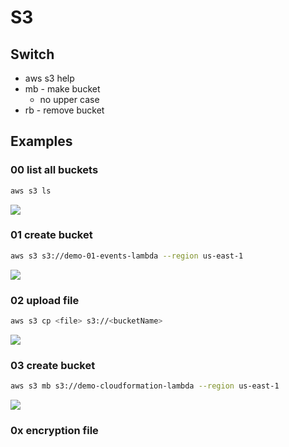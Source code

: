 # S3

## Switch
* aws s3 help
* mb - make bucket
    * no upper case
* rb - remove bucket

## Examples
### 00 list all buckets
````bash
aws s3 ls
````
[<img src="https://i.imgur.com/CzGw12h.png">](https://i.imgur.com/CzGw12h.png)

### 01 create bucket
````bash
aws s3 s3://demo-01-events-lambda --region us-east-1
````
[<img src="https://i.imgur.com/47TVkeZ.png">](https://i.imgur.com/47TVkeZ.png)

### 02 upload file
````bash
aws s3 cp <file> s3://<bucketName>
````
[<img src="https://i.imgur.com/E3UKkmy.png">](https://i.imgur.com/E3UKkmy.png)

### 03 create bucket
````bash
aws s3 mb s3://demo-cloudformation-lambda --region us-east-1
````
[<img src="https://i.imgur.com/Yov5ZO9.png">](https://i.imgur.com/Yov5ZO9.png)

### 0x encryption file
